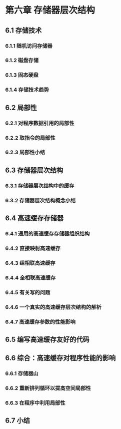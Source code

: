 # 第六章 存储器层次结构
## 6.1 存储技术
### 6.1.1 随机访问存储器
### 6.1.2 磁盘存储
### 6.1.3 固态硬盘
### 6.1.4 存储技术趋势
## 6.2 局部性
### 6.2.1 对程序数据引用的局部性
### 6.2.2 取指令的局部性
### 6.2.3 局部性小结
## 6.3 存储器层次结构
### 6.3.1 存储器层次结构中的缓存
### 6.3.2 存储器层次结构概念小结
## 6.4 高速缓存存储器
### 6.4.1 通用的高速缓存存储器组织结构
### 6.4.2 直接映射高速缓存
### 6.4.3 组相联高速缓存
### 6.4.4 全相联高速缓存
### 6.4.5 有关写的问题
### 6.4.6 一个真实的高速缓存层次结构的解析
### 6.4.7 高速缓存参数的性能影响
## 6.5 编写高速缓存友好的代码
## 6.6 综合：高速缓存对程序性能的影响
### 6.6.1 存储器山
### 6.6.2 重新排列循环以提高空间局部性
### 6.6.3 在程序中利用局部性
## 6.7 小结